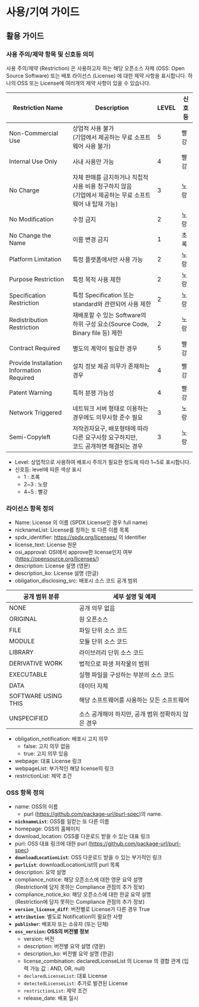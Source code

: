# 사용/기여 가이드

## 활용 가이드

### 사용 주의/제약 항목 및 신호등 의미
사용 주의/제약 (Restriction) 은 사용하고자 하는 해당 오픈소스 자체 (OSS: Open Source Software) 또는 배포 라이선스 (License) 에 대한 제약 사항을 표시합니다. 하나의 OSS 또는 License에 여러개의 제약 사항이 있을 수 있습니다.

| **Restriction Name** | **Description** | **LEVEL** | **신호등** |
| --- | --- | --- | --- |
| Non-Commercial Use | 상업적 사용 불가<br>(기업에서 제공하는 무료 소프트웨어 사용 불가) | 5 | 빨강 |
| Internal Use Only | 사내 사용만 가능 | 4 | 빨강 |
| No Charge | 자체 판매를 금지하거나 직접적 사용 비용 청구하지 않음<br>(기업에서 제공하는 무료 소프트웨어 내 탑재 가능) | 3 | 노랑 |
| No Modification | 수정 금지 | 2 | 노랑 |
| No Change the Name | 이름 변경 금지 | 1 | 초록 |
| Platform Limitation | 특정 플랫폼에서만 사용 가능 | 2 | 노랑 |
| Purpose Restriction | 특정 목적 사용 제한 | 2 | 노랑 |
| Specification Restriction | 특정 Specification 또는 standard와 관련되어 사용 제한 | 2 | 노랑 |
| Redistribution Restriction | 재배포할 수 있는 Software의 하위 구성 요소(Source Code, Binary file 등) 제한 | 2 | 노랑 |
| Contract Required | 별도의 계약이 필요한 경우 | 5 | 빨강 |
| Provide Installation Information Required | 설치 정보 제공 의무가 존재하는 경우 | 4 | 빨강 |
| Patent Warning | 특허 분쟁 가능성 | 4 | 빨강 |
| Network Triggered | 네트워크 서버 형태로 이용하는 경우에도 의무사항 준수 필요 | 3 | 노랑 |
| Semi-Copyleft | 저작권자요구, 배포형태에 따라 다른 요구사항 요구하지만,<br>코드 공개하면 해결되는 경우 | 3 | 노랑 |

- Level: 상업적으로 사용하여 배포시 주의가 필요한 정도에 따라 1~5로 표시합니다.
- 신호등: level에 따른 색상 표시
  - 1 : 초록
  - 2~3 : 노랑
  - 4~5 : 빨강

### 라이선스 항목 정의
- Name: License 의 이름 (SPDX License인 경우 full name)
- nicknameList: License를 칭하는 또 다른 이름 목록
- spdx_identifier: https://spdx.org/licenses/ 의 Identifier
- license_text: License 원문
- osi_approval: OSI에서 approve한 license인지 여부 (https://opensource.org/licenses/)
- description: License 설명 (영문)
- description_ko: License 설명 (한글)
- obligation_disclosing_src: 배포시 소스 코드 공개 범위    

| **공개 범위 분류** | **세부 설명 및 예제** |
| --- | --- |
| NONE | 공개 의무 없음 |
| ORIGINAL | 원 오픈소스 |
| FILE | 파일 단위 소스 코드 |
| MODULE | 모듈 단위 소스 코드 |
| LIBRARY | 라이브러리 단위 소스 코드 |
| DERIVATIVE WORK | 법적으로 파생 저작물의 범위 |
| EXECUTABLE | 실행 파일을 구성하는 부분의 소스 코드 |
| DATA | 데이터 자체 |
| SOFTWARE USING THIS | 해당 소프트웨어를 사용하는 모든 소프트웨어 |
| UNSPECIFIED | 소스 공개해야 하지만, 공개 범위 정확하지 않은 경우 |
    
- obligation_notification: 배포시 고지 의무
  - false: 고지 의무 없음
  - true: 고지 의무 있음
- webpage: 대표 License 링크
- webpageList: 부가적인 해당 license의 링크
- restrictionList: 제약 조건

### OSS 항목 정의
- name: OSS의 이름
  - purl (https://github.com/package-url/purl-spec)의 name.
- **`nicknameList`**: OSS를 일컫는 또 다른 이름
- homepage: OSS의 홈페이지
- download_location: OSS를 다운로드 받을 수 있는 대표 링크
- purl: OSS 대표 링크에 대한 purl (https://github.com/package-url/purl-spec)
- **`downloadLocationList`**:  OSS 다운로드 받을 수 있는 부가적인 링크
- **`purlList`**: downloadLocationList의 purl 목록
- description: 요약 설명
- compliance_notice: 해당 오픈소스에 대한 영문 요약 설명<br>(Restriction에 담지 못하는 Compliance 관점의 추가 정보)
- compliance_notice_ko: 해당 오픈소스에 대한 한글 요약 설명<br>(Restriction에 담지 못하는 Compliance 관점의 추가 정보)
- **`version_license_diff`**: 버전별로 License가 다른 경우 True
- **`attribution`**: 별도로 Notification이 필요한 사항
- **`publisher`**: 배포자 또는 소유자 (또는 단체)
- **`oss_version`: OSS의 버전별 정보**
  - version: 버전
  - description: 버전별 요약 설명 (영문)
  - description_ko: 버전별 요약 설명 (한글)
  - license_combination: declaredLicenseList 의 License 의 결합 관계 (입력 가능 값 : AND, OR, null)
  - `declaredLicenseList`: 대표 License
  - `detectedLicenseList`: 추가로 발견된 License
  - `restrictionList`: 제약 조건
  - release_date: 배포 일시
